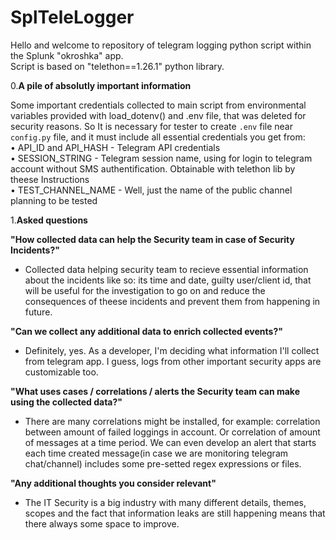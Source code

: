 # SplTeleLogger

Hello and welcome to repository of telegram logging python script within the Splunk "okroshka" app.  
Script is based on "telethon==1.26.1" python library. 

0.**A pile of absolutly important information**

Some important credentials collected to main script from environmental variables provided with load_dotenv() and .env file, that was deleted for security reasons. So It is necessary for tester to create ```.env``` file near ```config.py``` file, and it must include all essential credentials you get from:   
• API_ID and API_HASH - Telegram API credentials  
• SESSION_STRING - Telegram session name, using for login to telegram account without SMS authentification. Obtainable with telethon lib by theese <a name="https://docs.telethon.dev/en/stable/concepts/sessions.html#string-sessions">Instructions</a>  
• TEST_CHANNEL_NAME - Well, just the name of the public channel planning to be tested

1.**Asked questions**  

**"How collected data can help the Security team in case of Security Incidents?"**
- Collected data helping security team to recieve essential information about the incidents like so: its time and date, guilty user/client id, that will be useful for the investigation to go on and reduce the consequences of theese incidents and prevent them from happening in future.  

**"Can we collect any additional data to enrich collected events?"**
- Definitely, yes. As a developer, I'm deciding what information I'll collect from telegram app. I guess, logs from other important security apps are customizable too.  

**"What uses cases / correlations / alerts the Security team can make using the collected data?"**
- There are many correlations might be installed, for example: correlation between amount of failed loggings in account. Or correlation of amount of messages at a time period. We can even develop an alert that starts each time created message(in case we are monitoring telegram chat/channel) includes some pre-setted regex expressions or files.  

**"Any additional thoughts you consider relevant"**
- The IT Security is a big industry with many different details, themes, scopes and the fact that information leaks are still happening means that there always some space to improve.   
